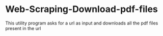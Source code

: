 # Web-Scraping-Download-pdf-files
This utility program asks for a url as input and downloads all the pdf files present in the url
